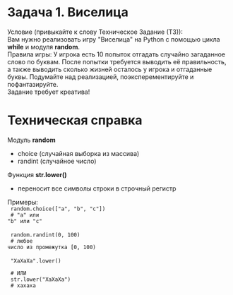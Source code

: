 # Задача 1. Виселица
Условие (привыкайте к слову Техническое Задание (ТЗ)):  
Вам нужно реализовать игру "Виселица" на Python с помощью цикла <b>while</b> и модуля <b>random</b>.  
Правила игры:
У игрока есть 10 попыток отгадать случайно загаданное слово по буквам.
После попытки требуется выводить её правильность, а также выводить сколько жизней осталось у игрока и отгаданные буквы. Подумайте над реализацией, поэксперементируйте и пофантазируйте.  
Задание требует креатива!  



# Техническая справка
Модуль <b>random</b>
- choice (случайная выборка из массива)
- randint (случайное число)

Функция <b>str.lower()</b>
- переносит все символы строки в строчный регистр

Примеры:
<br>
<code> 
    random.choice(["a", "b", "c"]) <br>
    # "a" или "b" или "c"
</code>
<br><br>
<code>
    random.randint(0, 100) <br>
    # любое число из промежутка [0, 100)
</code>
<br><br>
<code>
    "ХаХаХа".lower() <br>
    # ИЛИ <br>
    str.lower("ХаХаХа") <br>
    # хахаха <br>
</code>


